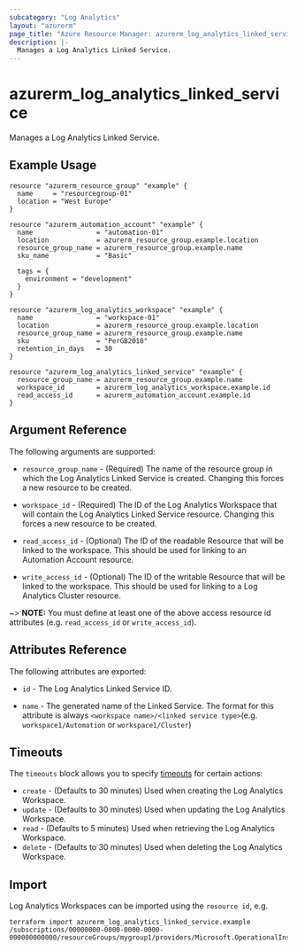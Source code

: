 ```yaml
---
subcategory: "Log Analytics"
layout: "azurerm"
page_title: "Azure Resource Manager: azurerm_log_analytics_linked_service"
description: |-
  Manages a Log Analytics Linked Service.
---
```


# azurerm_log_analytics_linked_service

Manages a Log Analytics Linked Service.

## Example Usage

```hcl
resource "azurerm_resource_group" "example" {
  name     = "resourcegroup-01"
  location = "West Europe"
}

resource "azurerm_automation_account" "example" {
  name                = "automation-01"
  location            = azurerm_resource_group.example.location
  resource_group_name = azurerm_resource_group.example.name
  sku_name            = "Basic"

  tags = {
    environment = "development"
  }
}

resource "azurerm_log_analytics_workspace" "example" {
  name                = "workspace-01"
  location            = azurerm_resource_group.example.location
  resource_group_name = azurerm_resource_group.example.name
  sku                 = "PerGB2018"
  retention_in_days   = 30
}

resource "azurerm_log_analytics_linked_service" "example" {
  resource_group_name = azurerm_resource_group.example.name
  workspace_id        = azurerm_log_analytics_workspace.example.id
  read_access_id      = azurerm_automation_account.example.id
}
```

## Argument Reference

The following arguments are supported:

* `resource_group_name` - (Required) The name of the resource group in which the Log Analytics Linked Service is created. Changing this forces a new resource to be created.

* `workspace_id` - (Required) The ID of the Log Analytics Workspace that will contain the Log Analytics Linked Service resource. Changing this forces a new resource to be created.

* `read_access_id` - (Optional) The ID of the readable Resource that will be linked to the workspace. This should be used for linking to an Automation Account resource.

* `write_access_id` - (Optional) The ID of the writable Resource that will be linked to the workspace. This should be used for linking to a Log Analytics Cluster resource.

~> **NOTE:** You must define at least one of the above access resource id attributes (e.g. `read_access_id` or `write_access_id`).

## Attributes Reference

The following attributes are exported:

* `id` - The Log Analytics Linked Service ID.

* `name` - The generated name of the Linked Service. The format for this attribute is always `<workspace name>/<linked service type>`(e.g. `workspace1/Automation` or `workspace1/Cluster`)

## Timeouts

The `timeouts` block allows you to specify [timeouts](https://www.terraform.io/docs/configuration/resources.html#timeouts) for certain actions:

* `create` - (Defaults to 30 minutes) Used when creating the Log Analytics Workspace.
* `update` - (Defaults to 30 minutes) Used when updating the Log Analytics Workspace.
* `read` - (Defaults to 5 minutes) Used when retrieving the Log Analytics Workspace.
* `delete` - (Defaults to 30 minutes) Used when deleting the Log Analytics Workspace.

## Import

Log Analytics Workspaces can be imported using the `resource id`, e.g.

```shell
terraform import azurerm_log_analytics_linked_service.example /subscriptions/00000000-0000-0000-0000-000000000000/resourceGroups/mygroup1/providers/Microsoft.OperationalInsights/workspaces/workspace1/linkedServices/Automation
```

